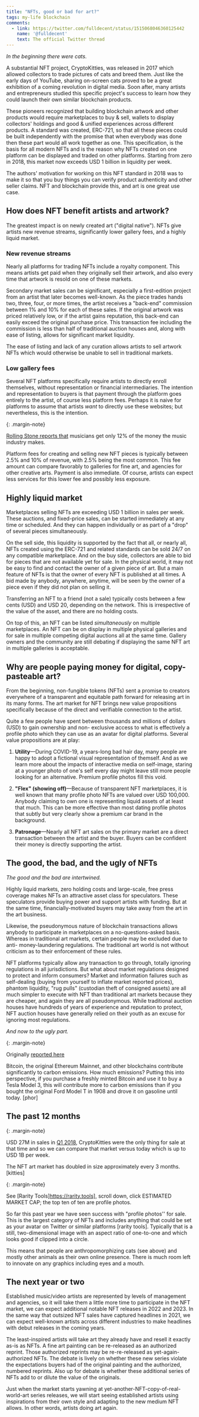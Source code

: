 ```yaml
---
title: "NFTs, good or bad for art?"
tags: my-life blockchain
comments:
  - link: https://twitter.com/fulldecent/status/1515068046360125442
    name: '@fulldecent'
    text: The official Twitter thread
---
```


*In the beginning there were cats.*

A substantial NFT project, CryptoKitties, was released in 2017 which allowed collectors to trade pictures of cats and breed them. Just like the early days of YouTube, sharing on-screen cats proved to be a great exhibition of a coming revolution in digital media. Soon after, many artists and entrepreneurs studied this specific project's success to learn how they could launch their own similar blockchain products.

These pioneers recognized that building blockchain artwork and other products would require marketplaces to buy & sell, wallets to display collectors' holdings and good & unified experiences across different products. A standard was created, ERC-721, so that all these pieces could be built independently with the promise that when everybody was done then these part would all work together as one. This specification, is the basis for all modern NFTs and is the reason why NFTs created on one platform can be displayed and traded on other platforms. Starting from zero in 2018, this market now exceeds USD 1 billion in liquidity per week.

The authors' motivation for working on this NFT standard in 2018 was to make it so that you buy things you can verify product authenticity and other seller claims. NFT and blockchain provide this, and art is one great use case.

## How does NFT benefit artists and artwork?

The greatest impact is on newly created art ("digital native"). NFTs give artists new revenue streams, significantly lower gallery fees, and a highly liquid market.

### **New revenue streams**

Nearly all platforms for trading NFTs include a royalty component. This means artists get paid when they originally sell their artwork, and also every time that artwork is resold on one of these markets.

Secondary market sales can be significant, especially a first-edition project from an artist that later becomes well-known. As the piece trades hands two, three, four, or more times, the artist receives a "back-end" commission between 1% and 10% for each of these sales. If the original artwork was priced relatively low, or if the artist gains reputation, this back-end can easily exceed the original purchase price. This transaction fee including the commission is less than half of traditional auction houses and, along with ease of listing, allows for significant market liquidity.

The ease of listing and lack of any curation allows artists to sell artwork NFTs which would otherwise be unable to sell in traditional markets.

### Low gallery fees

Several NFT platforms specifically require artists to directly enroll themselves, without representation or financial intermediaries. The intention and representation to buyers is that payment through the platform goes entirely to the artist, of course less platform fees. Perhaps it is naive for platforms to assume that artists *want* to directly use these websites; but nevertheless, this is the intention.

{: .margin-note}

[Rolling Stone reports that](https://www.rollingstone.com/pro/news/music-artists-make-12-percent-from-music-sales-706746/) musicians get only 12% of the money the music industry makes.

Platform fees for creating and selling new NFT pieces is typically between 2.5% and 10% of revenue, with 2.5% being the most common. This fee amount can compare favorably to galleries for fine art, and agencies for other creative arts. Payment is also immediate. Of course, artists can expect less services for this lower fee and possibly less exposure.

## Highly liquid market

Marketplaces selling NFTs are exceeding USD 1 billion in sales per week. These auctions, and fixed-price sales, can be started immediately at any time or scheduled. And they can happen individually or as part of a "drop" of several pieces simultaneously.

On the sell side, this liquidity is supported by the fact that all, or nearly all, NFTs created using the ERC-721 and related standards can be sold 24/7 on any compatible marketplace. And on the buy side, collectors are able to bid for pieces that are not available yet for sale. In the physical world, it may not be easy to find and contact the owner of a given piece of art. But a main feature of NFTs is that the owner of every NFT is published at all times. A bid made by anybody, anywhere, anytime, will be seen by the owner of a piece even if they did not plan on selling it.

Transferring an NFT to a friend (not a sale) typically costs between a few cents (USD) and USD 20, depending on the network. This is irrespective of the value of the asset, and there are no holding costs.

On top of this, an NFT can be listed *simultaneously* on multiple marketplaces. An NFT can be on display in multiple physical galleries and for sale in multiple competing digital auctions all at the same time. Gallery owners and the community are still debating if displaying the same NFT art in multiple galleries is acceptable.

## Why are people paying money for digital, copy-pasteable art?

From the beginning, non-fungible tokens (NFTs) sent a promise to creators everywhere of a transparent and equitable path forward for releasing art in its many forms. The art market for NFT brings new value propositions specifically because of the direct and verifiable connection to the artist.

Quite a few people have spent between thousands and millions of dollars (USD) to gain ownership and non- exclusive access to what is effectively a profile photo which they can use as an avatar for digital platforms. Several value propositions are at play:

1. **Utility**—During COVID-19, a years-long bad hair day, many people are happy to adopt a fictional visual representation of themself. And as we learn more about the impacts of interactive media on self-image, staring at a younger photo of one's self every day might leave still more people looking for an alternative. Premium profile photos fill this void.

1. **"Flex" (showing off)**—Because of transparent NFT marketplaces, it is well known that many profile photo NFTs are valued over USD 100,000. Anybody claiming to own one is representing liquid assets of at least that much. This can be more effective than most dating profile photos that subtly but very clearly show a premium car brand in the background.
2. **Patronage**—Nearly all NFT art sales on the primary market are a direct transaction between the artist and the buyer. Buyers can be confident their money is directly supporting the artist.

## **The good, the bad, and the ugly of NFTs**

*The good and the bad are intertwined.*

Highly liquid markets, zero holding costs and large-scale, free press coverage makes NFTs an attractive asset class for speculators. These speculators provide buying power and support artists with funding. But at the same time, financially-motivated buyers may take away from the art in the art business.

Likewise, the pseudonymous nature of blockchain transactions allows anybody to participate in marketplaces on a no-questions-asked basis. Whereas in traditional art markets, certain people may be excluded due to anti- money-laundering regulations. The traditional art world is not without criticism as to their enforcement of these rules.

NFT platforms typically allow any transaction to go through, totally ignoring regulations in all jurisdictions. But what about market regulations designed to protect and inform consumers? Market and information failures such as self-dealing (buying from yourself to inflate market reported prices), phantom liquidity, "rug pulls" (custodian theft of consigned assets) are all much simpler to execute with NFT than traditional art markets because they are cheaper, and again they are all pseudonymous. While traditional auction houses have hundreds of years of experience and reputation to protect, NFT auction houses have generally relied on their youth as an excuse for ignoring most regulations.

*And now to the ugly part.*

{: .margin-note}

Originally [reported here](https://fulldecent.blogspot.com/2021/03/tesla-announces-new-model-t.html)

Bitcoin, the original Ethereum Mainnet, and other blockchains contribute significantly to carbon emissions. How much emissions? Putting this into perspective, if you purchase a freshly minted Bitcoin and use it to buy a Tesla Model 3, this will contribute more to carbon emissions than if you bought the original Ford Model T in 1908 and drove it on gasoline until today. [phor]

## The past 12 months

{: .margin-note}

USD 27M in sales in [Q1 2018](https://web.archive.org/web/20180402120047/https://kittysales.herokuapp.com/), CryptoKitties were the only thing for sale at that time and so we can compare that market versus today which is up to USD 1B per week.

The NFT art market has doubled in size approximately every 3 months. [kitties]

{: .margin-note}

See [Rarity Tools]https://rarity.tools], scroll down, click ESTIMATED MARKET CAP; the top ten of ten are profile photos.

So far this past year we have seen success with "profile photos'' for sale. This is the largest category of NFTs and includes anything that could be set as your avatar on Twitter or similar platforms [rarity tools]. Typically that is a still, two-dimensional image with an aspect ratio of one-to-one and which looks good if clipped into a circle.

This means that people are anthropomorphizing cats (see above) and mostly other animals as their own online presence. There is much room left to innovate on any graphics including eyes and a mouth.

## The next year or two

Established music/video artists are represented by levels of management and agencies, so it will take them a little more time to participate in the NFT market, we can expect additional notable NFT releases in 2022 and 2023. In the same way that outsized NFT sales have captured headlines in 2021, we can expect well-known artists across different industries to make headlines with debut releases in the coming years.

The least-inspired artists will take art they already have and resell it exactly as-is as NFTs. A fine art painting can be re-released as an authorized reprint. Those authorized reprints may be re-re-released as yet-again- authorized NFTs. The debate is lively on whether these new series violate the expectations buyers had of the original painting and the authorized, numbered reprints. Also up for debate is whether these additional series of NFTs add to or dilute the value of the originals.

Just when the market starts yawning at yet-another-NFT-copy-of-real-world-art series releases, we will start seeing established artists using inspirations from their own style and adapting to the new medium NFT allows. In other words, artists doing art again.
